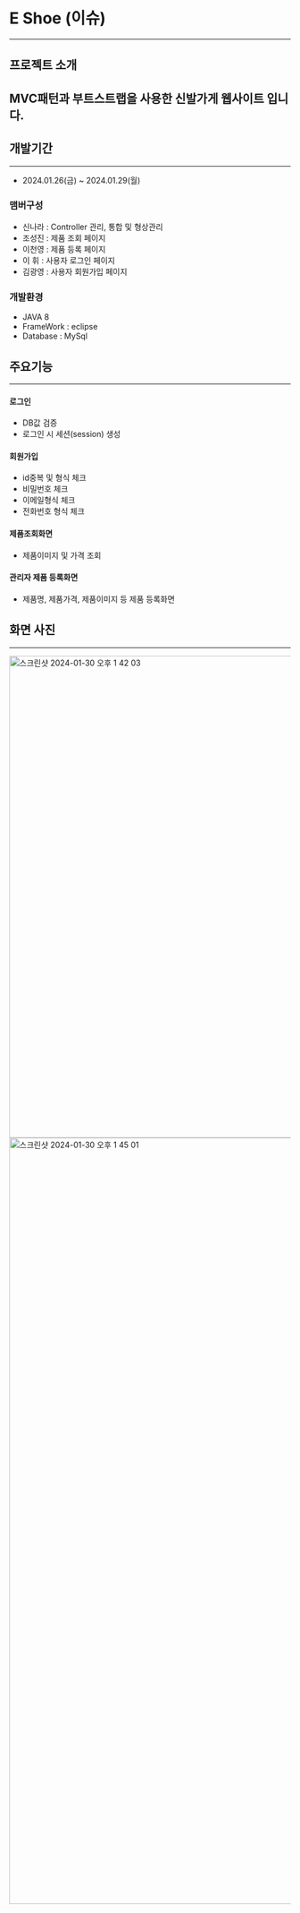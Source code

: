 # E Shoe (이슈)

----


## 프로젝트 소개 
 MVC패턴과 부트스트랩을 사용한 신발가게 웹사이트 입니다.
----

 ## 개발기간
 ---
 * 2024.01.26(금) ~ 2024.01.29(월)


 ### 맴버구성 
 *  신나라 : Controller 관리, 통합 및 형상관리
 *  조성진 : 제품 조회 페이지
 *  이천영 : 제품 등록 페이지
 *  이 휘 : 사용자 로그인 페이지
 *  김광영 : 사용자 회원가입 페이지

 
 ### 개발환경
 * JAVA 8
 * FrameWork : eclipse
 * Database : MySql



## 주요기능
---
#### 로그인 
- DB값 검증
- 로그인 시 세션(session) 생성

#### 회원가입 
- id중복 및 형식 체크
- 비밀번호 체크
- 이메일형식 체크
- 전화번호 형식 체크

#### 제품조회화면
- 제품이미지 및 가격 조회

#### 관리자 제품 등록화면
- 제품명, 제품가격, 제품이미지 등 제품 등록화면

## 화면 사진
---
<img width="861" alt="스크린샷 2024-01-30 오후 1 42 03" src="https://github.com/shin-na-ra/MVC_shoesStore/assets/152368203/4a1eb840-0c4d-4c39-960d-de3b441b4b47">



<img width="1369" alt="스크린샷 2024-01-30 오후 1 45 01" src="https://github.com/shin-na-ra/MVC_shoesStore/assets/152368203/51a0eafe-2f36-4026-8b53-cee5b4932af0">

 







